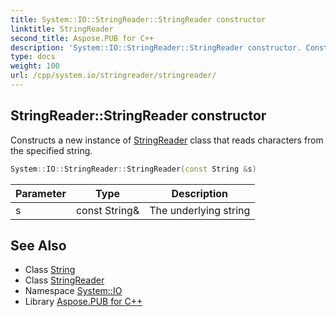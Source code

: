 ```yaml
---
title: System::IO::StringReader::StringReader constructor
linktitle: StringReader
second_title: Aspose.PUB for C++
description: 'System::IO::StringReader::StringReader constructor. Constructs a new instance of StringReader class that reads characters from the specified string in C++.'
type: docs
weight: 100
url: /cpp/system.io/stringreader/stringreader/
---
```

## StringReader::StringReader constructor


Constructs a new instance of [StringReader](../) class that reads characters from the specified string.

```cpp
System::IO::StringReader::StringReader(const String &s)
```


| Parameter | Type | Description |
| --- | --- | --- |
| s | const String\& | The underlying string |

## See Also

* Class [String](../../../system/string/)
* Class [StringReader](../)
* Namespace [System::IO](../../)
* Library [Aspose.PUB for C++](../../../)
